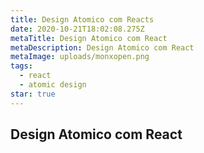 ```yaml
---
title: Design Atomico com Reacts
date: 2020-10-21T18:02:08.275Z
metaTitle: Design Atomico com React
metaDescription: Design Atomico com React
metaImage: uploads/monxopen.png
tags:
  - react
  - atomic design
star: true
---
```

## Design Atomico com React